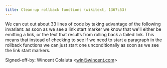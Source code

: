 ```yaml
---
title: Clean-up rollback functions (wikitext, 1367c53)
---
```


We can cut out about 33 lines of code by taking advantage of the following invariant: as soon as we see a link start marker we know that we'll either be emitting a link, or the text that results from rolling back a failed link. This means that instead of checking to see if we need to start a paragraph in the rollback functions we can just start one unconditionally as soon as we see the link start markers.

Signed-off-by: Wincent Colaiuta &lt;win@wincent.com&gt;
